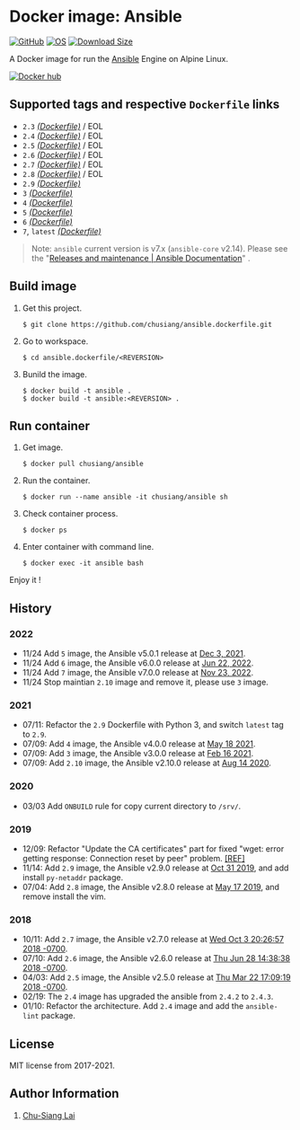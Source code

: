 # Docker image: Ansible

[![GitHub](https://img.shields.io/badge/github-chusiang/ansible.dockerfile-blue.svg)][github_repo] [![OS](https://img.shields.io/badge/os-alpine-blue.svg)][alpine_image] [![Download Size](https://img.shields.io/docker/image-size/chusiang/ansible?sort=date)][dockerhub_repo]

A Docker image for run the [Ansible][ansible_official] Engine on Alpine Linux.

[![Docker hub](http://dockeri.co/image/chusiang/ansible?&kill_cache=1)][dockerhub_repo]

[github_repo]: https://github.com/chusiang/ansible.dockerfile
[alpine_image]: https://hub.docker.com/_/alpine/
[dockerhub_repo]: https://hub.docker.com/repository/docker/chusiang/ansible
[ansible_official]: https://www.ansible.com/

## Supported tags and respective `Dockerfile` links

- `2.3` [*(Dockerfile)*](https://github.com/chusiang/ansible.dockerfile/blob/main/v2.3/Dockerfile) / EOL
- `2.4` [*(Dockerfile)*](https://github.com/chusiang/ansible.dockerfile/blob/main/v2.4/Dockerfile) / EOL
- `2.5` [*(Dockerfile)*](https://github.com/chusiang/ansible.dockerfile/blob/main/v2.5/Dockerfile) / EOL
- `2.6` [*(Dockerfile)*](https://github.com/chusiang/ansible.dockerfile/blob/main/v2.6/Dockerfile) / EOL
- `2.7` [*(Dockerfile)*](https://github.com/chusiang/ansible.dockerfile/blob/main/v2.7/Dockerfile) / EOL
- `2.8` [*(Dockerfile)*](https://github.com/chusiang/ansible.dockerfile/blob/main/v2.8/Dockerfile) / EOL
- `2.9` [*(Dockerfile)*](https://github.com/chusiang/ansible.dockerfile/blob/main/v2.9/Dockerfile)
- `3` [*(Dockerfile)*](https://github.com/chusiang/ansible.dockerfile/blob/main/v3/Dockerfile)
- `4` [*(Dockerfile)*](https://github.com/chusiang/ansible.dockerfile/blob/main/v4/Dockerfile)
- `5` [*(Dockerfile)*](https://github.com/chusiang/ansible.dockerfile/blob/main/v5/Dockerfile)
- `6` [*(Dockerfile)*](https://github.com/chusiang/ansible.dockerfile/blob/main/v6/Dockerfile)
- `7`, `latest` [*(Dockerfile)*](https://github.com/chusiang/ansible.dockerfile/blob/main/v7/Dockerfile)

> Note: `ansible` current version is v7.x (`ansible-core` v2.14). Please see the "[Releases and maintenance | Ansible Documentation](https://docs.ansible.com/ansible/latest/reference_appendices/release_and_maintenance.html)" .

## Build image

1. Get this project.

    ```
    $ git clone https://github.com/chusiang/ansible.dockerfile.git
    ```

1. Go to workspace.
    ```
    $ cd ansible.dockerfile/<REVERSION>
    ```

1. Bunild the image.

    ```
    $ docker build -t ansible .
    $ docker build -t ansible:<REVERSION> .
    ```

## Run container

1. Get image.

    ```
    $ docker pull chusiang/ansible
    ```

1. Run the container.

    ```
    $ docker run --name ansible -it chusiang/ansible sh
    ```

1. Check container process.

    ```
    $ docker ps
    ```

1. Enter container with command line.

    ```
    $ docker exec -it ansible bash
    ```

Enjoy it !

## History

### 2022

* 11/24 Add `5` image, the Ansible v5.0.1 release at [Dec 3, 2021](https://pypi.org/project/ansible/5.0.1/).
* 11/24 Add `6` image, the Ansible v6.0.0 release at [Jun 22, 2022](https://pypi.org/project/ansible/6.0.0/).
* 11/24 Add `7` image, the Ansible v7.0.0 release at [Nov 23, 2022](https://pypi.org/project/ansible/7.0.0/).
* 11/24 Stop maintian `2.10` image and remove it, please use `3` image.

### 2021

* 07/11: Refactor the `2.9` Dockerfile with Python 3, and switch `latest` tag to `2.9`.
* 07/09: Add `4` image, the Ansible v4.0.0 release at [May 18 2021](https://docs.ansible.com/ansible/latest/roadmap/COLLECTIONS_4.html).
* 07/09: Add `3` image, the Ansible v3.0.0 release at [Feb 16 2021](https://docs.ansible.com/ansible/latest/roadmap/COLLECTIONS_3_0.html).
* 07/09: Add `2.10` image, the Ansible v2.10.0 release at [Aug 14 2020](https://github.com/ansible/ansible/releases/tag/v2.10.0).

### 2020

* 03/03 Add `ONBUILD` rule for copy current directory to `/srv/`.

### 2019

* 12/09: Refactor "Update the CA certificates" part for fixed "wget: error getting response: Connection reset by peer" problem. [[REF]](https://github.com/Yelp/dumb-init/issues/73)
* 11/14: Add `2.9` image, the Ansible v2.9.0 release at [Oct 31 2019](https://github.com/ansible/ansible/releases/tag/v2.9.0), and add install `py-netaddr` package.
* 07/04: Add `2.8` image, the Ansible v2.8.0 release at [May 17 2019](https://github.com/ansible/ansible/releases/tag/v2.8.0), and remove install the vim.

### 2018

* 10/11: Add `2.7` image, the Ansible v2.7.0 release at [Wed Oct 3 20:26:57 2018 -0700](https://github.com/ansible/ansible/releases/tag/v2.7.0).
* 07/10: Add `2.6` image, the Ansible v2.6.0 release at [Thu Jun 28 14:38:38 2018 -0700](https://github.com/ansible/ansible/releases/tag/v2.6.0).
* 04/03: Add `2.5` image, the Ansible v2.5.0 release at [Thu Mar 22 17:09:19 2018 -0700](https://github.com/ansible/ansible/releases/tag/v2.5.0).
* 02/19: The `2.4` image has upgraded the ansible from `2.4.2` to `2.4.3`.
* 01/10: Refactor the architecture. Add `2.4` image and add the `ansible-lint` package.

## License

MIT license from 2017-2021.

## Author Information

1. [Chu-Siang Lai](https://note.drx.tw)
